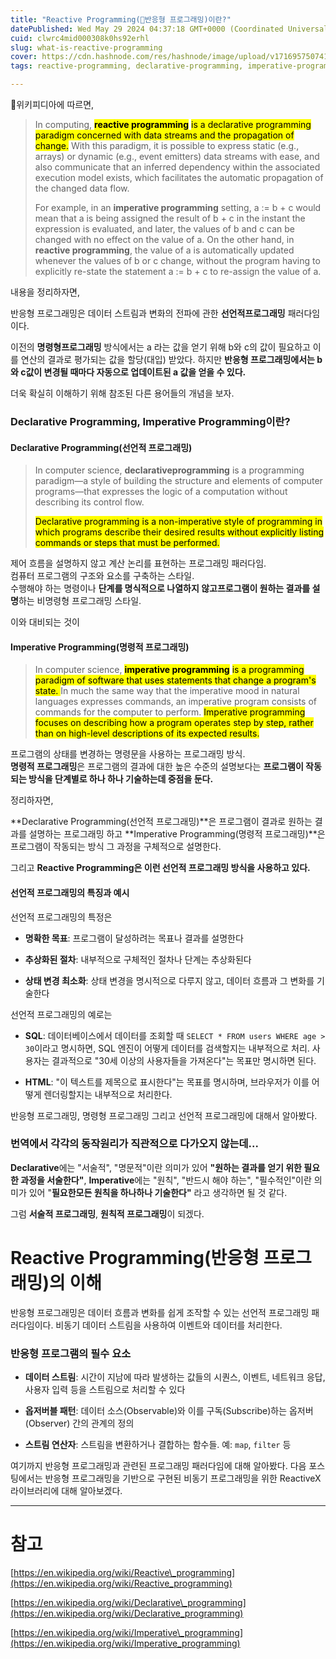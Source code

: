 ```yaml
---
title: "Reactive Programming(반응형 프로그래밍)이란?"
datePublished: Wed May 29 2024 04:37:18 GMT+0000 (Coordinated Universal Time)
cuid: clwrc4mid000308k0hs92erhl
slug: what-is-reactive-programming
cover: https://cdn.hashnode.com/res/hashnode/image/upload/v1716957507414/c048db72-aa32-4485-a382-7e77add31997.png
tags: reactive-programming, declarative-programming, imperative-programming

---
```


위키피디아에 따르면,

> In computing, **<mark>reactive programming</mark>** <mark> is a declarative programming paradigm concerned with data streams and the propagation of change.</mark> With this paradigm, it is possible to express static (e.g., arrays) or dynamic (e.g., event emitters) data streams with ease, and also communicate that an inferred dependency within the associated execution model exists, which facilitates the automatic propagation of the changed data flow.
> 
> For example, in an **imperative programming** setting, a := b + c would mean that a is being assigned the result of b + c in the instant the expression is evaluated, and later, the values of b and c can be changed with no effect on the value of a. On the other hand, in **reactive programming**, the value of a is automatically updated whenever the values of b or c change, without the program having to explicitly re-state the statement a := b + c to re-assign the value of a.

내용을 정리하자면,

반응형 프로그래밍은 데이터 스트림과 변화의 전파에 관한 **선언적프로그래밍** 패러다임이다.

이전의 **명령형프로그래밍** 방식에서는 a 라는 값을 얻기 위해 b와 c의 값이 필요하고 이를 연산의 결과로 평가되는 값을 할당(대입) 받았다. 하지만 **반응형 프로그래밍에서는 b와 c값이 변경될 때마다 자동으로 업데이트된 a 값을 얻을 수 있다.**

더욱 확실히 이해하기 위해 참조된 다른 용어들의 개념을 보자.

### Declarative Programming, Imperative Programming이란?

#### Declarative Programming(선언적 프로그래밍)

> In computer science, **declarativeprogramming** is a programming paradigm—a style of building the structure and elements of computer programs—that expresses the logic of a computation without describing its control flow.
> 
> <mark>Declarative programming is a non-imperative style of programming in which programs describe their desired results without explicitly listing commands or steps that must be performed.</mark>

제어 흐름을 설명하지 않고 계산 논리를 표현하는 프로그래밍 패러다임.  
컴퓨터 프로그램의 구조와 요소를 구축하는 스타일.  
수행해야 하는 명령이나 **단계를 명식적으로 나열하지 않고프로그램이 원하는 결과를 설명**하는 비명령형 프로그래밍 스타일.

이와 대비되는 것이

#### Imperative Programming(명령적 프로그래밍)

> In computer science, **<mark>imperative programming</mark>** <mark> is a programming paradigm of software that uses statements that change a program's state. </mark> In much the same way that the imperative mood in natural languages expresses commands, an imperative program consists of commands for the computer to perform. <mark>Imperative programming focuses on describing how a program operates step by step, rather than on high-level descriptions of its expected results.</mark>

프로그램의 상태를 변경하는 명령문을 사용하는 프로그래밍 방식.  
**명령적 프로그래밍**은 프로그램의 결과에 대한 높은 수준의 설명보다는 **프로그램이 작동되는 방식을 단계별로 하나 하나 기술하는데 중점을 둔다.**

정리하자면,

\*\*Declarative Programming(선언적 프로그래밍)\*\*은 프로그램이 결과로 원하는 결과를 설명하는 프로그래밍 하고 \*\*Imperative Programming(명령적 프로그래밍)\*\*은 프로그램이 작동되는 방식 그 과정을 구체적으로 설명한다.

그리고 **Reactive Programming은 이런 선언적 프로그래밍 방식을 사용하고 있다.**

#### 선언적 프로그래밍의 특징과 예시

선언적 프로그래밍의 특정은

* **명확한 목표**: 프로그램이 달성하려는 목표나 결과를 설명한다
    
* **추상화된 절차**: 내부적으로 구체적인 절차나 단계는 추상화된다
    
* **상태 변경 최소화**: 상태 변경을 명시적으로 다루지 않고, 데이터 흐름과 그 변화를 기술한다
    

선언적 프로그래밍의 예로는

* **SQL**: 데이터베이스에서 데이터를 조회할 때 `SELECT * FROM users WHERE age > 30`이라고 명시하면, SQL 엔진이 어떻게 데이터를 검색할지는 내부적으로 처리. 사용자는 결과적으로 "30세 이상의 사용자들을 가져온다"는 목표만 명시하면 된다.
    
* **HTML**: "이 텍스트를 제목으로 표시한다"는 목표를 명시하며, 브라우저가 이를 어떻게 렌더링할지는 내부적으로 처리한다.
    

반응형 프로그래밍, 명령형 프로그래밍 그리고 선언적 프로그래밍에 대해서 알아봤다.

### 번역에서 각각의 동작원리가 직관적으로 다가오지 않는데...

**Declarative**에는 "서술적", "명문적"이란 의미가 있어 **"원하는 결과를 얻기 위한 필요한 과정을 서술한다"**, **Imperative**에는 "원칙", "반드시 해야 하는", "필수적인"이란 의미가 있어 "**필요한모든 원칙을 하나하나 기술한다"** 라고 생각하면 될 것 같다.

그럼 **서술적 프로그래밍**, **원칙적 프로그래밍**이 되겠다.

# Reactive Programming(반응형 프로그래밍)의 이해

반응형 프로그래밍은 데이터 흐름과 변화를 쉽게 조작할 수 있는 선언적 프로그래밍 패러다임이다. 비동기 데이터 스트림을 사용하여 이벤트와 데이터를 처리한다.

### 반응형 프로그램의 필수 요소

* **데이터 스트림**: 시간이 지남에 따라 발생하는 값들의 시퀀스, 이벤트, 네트워크 응답, 사용자 입력 등을 스트림으로 처리할 수 있다
    
* **옵저버블 패턴**: 데이터 소스(Observable)와 이를 구독(Subscribe)하는 옵저버(Observer) 간의 관계의 정의
    
* **스트림 연산자**: 스트림을 변환하거나 결합하는 함수들. 예: `map`, `filter` 등
    

여기까지 반응형 프로그래밍과 관련된 프로그래밍 패러다임에 대해 알아봤다. 다음 포스팅에서는 반응형 프로그래밍을 기반으로 구현된 비동기 프로그래밍을 위한 ReactiveX 라이브러리에 대해 알아보겠다.

---

# 참고

[https://en.wikipedia.org/wiki/Reactive\_programming](https://en.wikipedia.org/wiki/Reactive_programming)

[https://en.wikipedia.org/wiki/Declarative\_programming](https://en.wikipedia.org/wiki/Declarative_programming)

[https://en.wikipedia.org/wiki/Imperative\_programming](https://en.wikipedia.org/wiki/Imperative_programming)